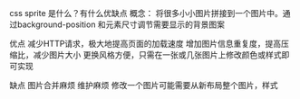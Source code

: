 css sprite 是什么？有什么优缺点
概念： 将很多小小图片拼接到一个图片中。通过background-position 和元素尺寸调节需要显示的背景图案

优点   减少HTTP请求，极大地提高页面的加载速度
      增加图片信息重复度，提高压缩比，减少图片大小
      更换⻛格⽅便，只需在⼀张或⼏张图⽚上修改颜⾊或样式即可实现

缺点  图⽚合并麻烦 维护麻烦
      修改⼀个图⽚可能需要从新布局整个图⽚，样式